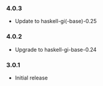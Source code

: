 ### 4.0.3

+ Update to haskell-gi(-base)-0.25

### 4.0.2

+ Upgrade to haskell-gi-base-0.24

### 3.0.1

+ Initial release
